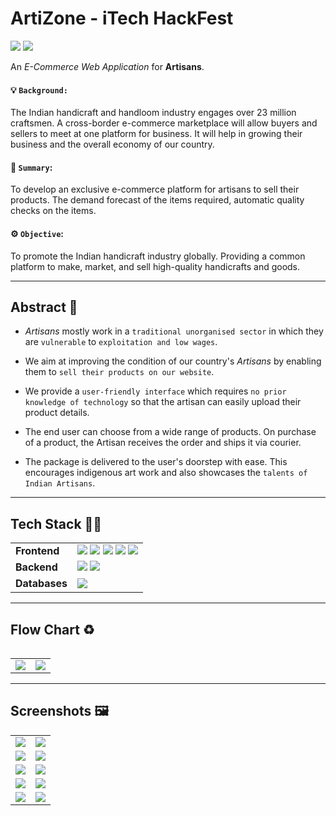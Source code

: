 # ArtiZone - iTech HackFest 
<img src="https://forthebadge.com/images/badges/open-source.svg" />  <img src="https://forthebadge.com/images/badges/built-by-developers.svg" />  



An *E-Commerce Web Application* for **Artisans**.

#### :bulb: `Background:` 
 
 The Indian handicraft and handloom industry engages over 23 million craftsmen. A cross-border e-commerce marketplace will allow buyers and sellers to meet at one platform for business. It will help in growing their business and the overall economy of our country. 


#### :open_book: `Summary`: 

  To develop an exclusive e-commerce platform for artisans to sell their products. The demand forecast of the items required, automatic quality checks on the items. 


#### :gear: `Objective`: 

  To promote the Indian handicraft industry globally. Providing a common platform to make, market, and sell high-quality handicrafts and goods.


---

## Abstract :scroll:

- *Artisans* mostly work in a `traditional unorganised sector` in which they are `vulnerable` to `exploitation and low wages`.


- We aim at improving the condition of our country's *Artisans* by enabling them to `sell their products on our website`. 


- We provide a `user-friendly interface` which requires `no prior knowledge of technology` so that the artisan can easily upload their product details.


- The end user can choose from a wide range of products. On purchase of a product, the Artisan receives the order and ships it via courier. 


- The package is delivered to the user's doorstep with ease. This encourages indigenous art work and also showcases the `talents of Indian Artisans`.


---

## Tech Stack :technologist:

<table>
  <tr>
    <td><strong>Frontend</strong></td>
    <td>
      <img src="https://img.shields.io/badge/HTML5-E34F26?style=for-the-badge&logo=html5&logoColor=white"/>
      <img src="https://img.shields.io/badge/CSS3-1572B6?style=for-the-badge&logo=css3&logoColor=white"/>
      <img src="https://img.shields.io/badge/JavaScript-323330?style=for-the-badge&logo=javascript&logoColor=F7DF1E"/>
      <img src="https://img.shields.io/badge/Bootstrap-563D7C?style=for-the-badge&logo=bootstrap&logoColor=white"/>
      <img src="https://img.shields.io/badge/React-20232A?style=for-the-badge&logo=react&logoColor=61DAFB"/> 
    </td>
  </tr>
  <tr>
    <td><strong>Backend</strong></td>
    <td>
      <img src="https://img.shields.io/badge/Node.js-339933?style=for-the-badge&logo=nodedotjs&logoColor=white"/> 
      <img src="https://img.shields.io/badge/Express.js-000000?style=for-the-badge&logo=express&logoColor=white"/>
    </td>
  </tr>
  <tr>
    <td><strong>Databases</strong></td>
    <td>
      <img src="https://img.shields.io/badge/MongoDB-4EA94B?style=for-the-badge&logo=mongodb&logoColor=white"/>
    </td>
  </tr>
<table>


---

## Flow Chart :recycle:

<table>
  <tr>
    <td> <img src="https://user-images.githubusercontent.com/76843281/186945558-9031a133-6a00-41ac-84a7-208fe739edbe.png"> </td>
    <td> <img src="https://github.com/kiruba-r11/ArtiZone-iTech_HackFest/blob/main/Flow%20Charts/WireFrame.jpeg"/> </td>
  </tr>
</table>


---

## Screenshots :framed_picture:

<table>
  <tr>
    <td><img src="https://github.com/kiruba-r11/ArtiZone-iTech_HackFest/blob/main/Screenshots/Lander.png"/></td>
    <td><img src="https://github.com/kiruba-r11/ArtiZone-iTech_HackFest/blob/main/Screenshots/Products_1.png"/></td>
  </tr>
  <tr>
    <td><img src="https://github.com/kiruba-r11/ArtiZone-iTech_HackFest/blob/main/Screenshots/Product_Details.png"/></td>
    <td><img src="https://github.com/kiruba-r11/ArtiZone-iTech_HackFest/blob/main/Screenshots/Sign_In.png"/></td>
  </tr>
  <tr>
    <td><img src="https://github.com/kiruba-r11/ArtiZone-iTech_HackFest/blob/main/Screenshots/Sign_Up.png"/></td>
    <td><img src="https://github.com/kiruba-r11/ArtiZone-iTech_HackFest/blob/main/Screenshots/Cart.png"/></td>
  </tr>
  <tr>
    <td><img src="https://github.com/kiruba-r11/ArtiZone-iTech_HackFest/blob/main/Screenshots/Order_Summary.png"/></td>
    <td><img src="https://github.com/kiruba-r11/ArtiZone-iTech_HackFest/blob/main/Screenshots/Shipping_Details.png"/></td>
  </tr>
  <tr>
    <td><img src="https://github.com/kiruba-r11/ArtiZone-iTech_HackFest/blob/main/Screenshots/Payment_Method.png"/></td>
    <td><img src="https://github.com/kiruba-r11/ArtiZone-iTech_HackFest/blob/main/Screenshots/Shippin_Tracking.png"/></td>
  </tr>
</table>
